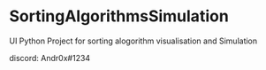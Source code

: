 # SortingAlgorithmsSimulation

UI Python Project for sorting alogorithm visualisation and Simulation

discord: Andr0x#1234
